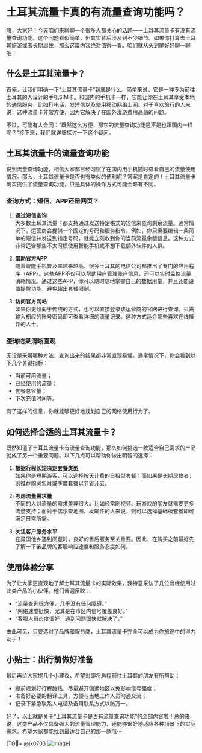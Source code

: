 # 土耳其流量卡真的有流量查询功能吗？

嗨，大家好！今天咱们来聊聊一个很多人都关心的话题——土耳其流量卡有没有流量查询功能。这个问题看似简单，但其实背后涉及到不少细节。如果你打算去土耳其旅游或者长期居住，那么这篇内容绝对值得一看。咱们就从头到尾好好聊一聊吧！

## 什么是土耳其流量卡？

首先，让我们明确一下“土耳其流量卡”到底是什么。简单来说，它是一种专为前往土耳其的人设计的手机SIM卡。和国内的手机卡一样，它能让你在土耳其享受本地的通信服务，比如打电话、发短信以及使用移动网络上网。对于喜欢旅行的人来说，这种流量卡非常方便，因为它解决了在国外漫游费用高昂的问题。

不过，可能有人会问：“既然这么方便，那它的流量查询功能是不是也跟国内一样呢？”接下来，我们就详细探讨一下这个疑问。

## 土耳其流量卡的流量查询功能

说到流量查询功能，相信大家都已经习惯了在国内用手机随时查看自己的流量使用情况。那么，土耳其流量卡是否也有类似的便利呢？答案是肯定的！土耳其流量卡确实提供了流量查询功能，只是具体的操作方式可能会略有不同。

### 查询方式：短信、APP还是网页？

1. **通过短信查询**  
   大多数土耳其流量卡都支持通过发送特定格式的短信来查询剩余流量。通常情况下，运营商会提供一个固定的号码和服务指令。例如，你只需要编辑一条简单的短信并发送到指定号码，就能立刻收到你的当前流量余额信息。这种方式非常适合那些不太习惯使用智能手机或不想下载额外软件的人群。

2. **借助官方APP**  
   随着智能手机普及率越来越高，很多土耳其的电信公司都推出了专门的应用程序（APP）。这些APP不仅可以帮助用户管理账户信息，还可以实时监控流量消耗情况。通过这些APP，你可以随时随地掌握自己的数据用量，并且还能设置提醒功能，避免超出套餐限制。

3. **访问官方网站**  
   如果你更倾向于传统的方式，也可以直接登录该运营商的官网进行查询。只需输入相应的账号密码即可查看详细的流量记录。这种方式适合那些喜欢在线操作的人士。

### 查询结果清晰直观

无论是采用哪种方法，查询出来的结果都非常直观易懂。通常情况下，你会看到以下几个关键指标：
- 当前可用流量；
- 已经使用的流量；
- 套餐总容量；
- 下次充值时间等。

有了这样的信息，你就能够更好地规划自己的网络使用行为了。

## 如何选择合适的土耳其流量卡？

既然知道了土耳其流量卡有流量查询功能，那么如何挑选一款适合自己需求的产品就成了另一个重要问题。以下几点可以帮助你做出明智的选择：

1. **根据行程长短决定套餐类型**  
   如果你是短期游客，可以选择按天计费的日租型套餐；而如果是长期居住者，则推荐购买包月或季度套餐以节省开支。

2. **考虑流量需求量**  
   不同的人对流量的需求差异很大。比如经常刷视频、玩游戏的朋友就需要更多流量支持；而对于偶尔查地图、发邮件的人来说，则可以选择基础版套餐即可满足日常所需。

3. **关注客户服务水平**  
   在异国他乡遇到问题时，良好的售后服务至关重要。因此，在购买之前最好先了解一下该品牌的客服响应速度和服务态度如何。

## 使用体验分享

为了让大家更直观地了解土耳其流量卡的实际效果，我特意采访了几位曾经使用过此类产品的小伙伴。他们普遍反映：
- “流量查询很方便，几乎没有任何障碍。”
- “网络速度挺快，尤其是在市区内信号覆盖良好。”
- “客服人员态度很好，遇到问题很快就解决了。”

由此可见，只要选对了品牌和服务商，土耳其流量卡完全可以成为你旅途中的得力助手！

## 小贴士：出行前做好准备

最后再给大家提几个小建议，希望对即将启程前往土耳其的朋友有所帮助：
- 提前规划好行程路线，尽量避开偏远地区以免影响信号强度；
- 准备好必要的翻译工具，方便与当地工作人员沟通交流；
- 记录下紧急联系人电话及备用联系方式以防万一。

好了，以上就是关于“土耳其流量卡是否有流量查询功能”的全部内容啦！总的来说，这类产品不仅具备强大的流量管理能力，还能够很好地适应各种场景下的实际需求。希望大家都能找到最适合自己的那一款哦～

[TG💪+ @jx0703 ![Image](https://github.com/user-attachments/assets/dbca1d08-cadb-493c-b0ec-ad6f7a83f270)]